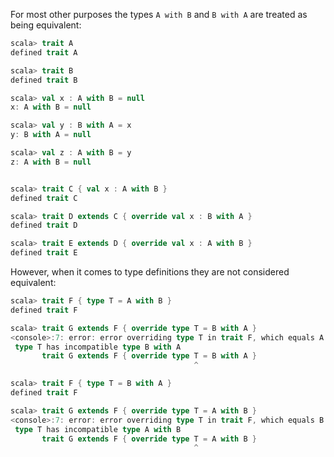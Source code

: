 For most other purposes the types `A with B` and `B with A` are treated as being equivalent: 
```scala
scala> trait A 
defined trait A

scala> trait B
defined trait B

scala> val x : A with B = null
x: A with B = null

scala> val y : B with A = x
y: B with A = null

scala> val z : A with B = y
z: A with B = null


scala> trait C { val x : A with B }                   
defined trait C

scala> trait D extends C { override val x : B with A }
defined trait D

scala> trait E extends D { override val x : A with B }
defined trait E
```
However, when it comes to type definitions they are not considered equivalent:
```scala
scala> trait F { type T = A with B }
defined trait F

scala> trait G extends F { override type T = B with A }
<console>:7: error: error overriding type T in trait F, which equals A with B;
 type T has incompatible type B with A
       trait G extends F { override type T = B with A }
                                         ^

scala> trait F { type T = B with A }                   
defined trait F

scala> trait G extends F { override type T = A with B }
<console>:7: error: error overriding type T in trait F, which equals B with A;
 type T has incompatible type A with B
       trait G extends F { override type T = A with B }
                                         ^
```
